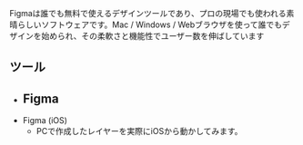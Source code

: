 

Figmaは誰でも無料で使えるデザインツールであり、プロの現場でも使われる素晴らしいソフトウェアです。Mac / Windows / Webブラウザを使って誰でもデザインを始められ、その柔軟さと機能性でユーザー数を伸ばしています


## ツール

- Figma
    - 
- Figma (iOS)
    - PCで作成したレイヤーを実際にiOSから動かしてみます。








